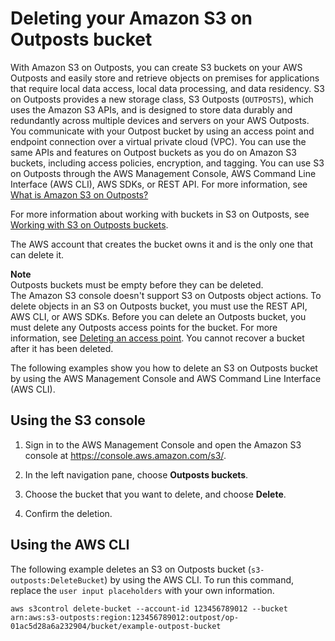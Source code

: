# Deleting your Amazon S3 on Outposts bucket<a name="S3OutpostsDeleteBucket"></a>

With Amazon S3 on Outposts, you can create S3 buckets on your AWS Outposts and easily store and retrieve objects on premises for applications that require local data access, local data processing, and data residency\. S3 on Outposts provides a new storage class, S3 Outposts \(`OUTPOSTS`\), which uses the Amazon S3 APIs, and is designed to store data durably and redundantly across multiple devices and servers on your AWS Outposts\. You communicate with your Outpost bucket by using an access point and endpoint connection over a virtual private cloud \(VPC\)\. You can use the same APIs and features on Outpost buckets as you do on Amazon S3 buckets, including access policies, encryption, and tagging\. You can use S3 on Outposts through the AWS Management Console, AWS Command Line Interface \(AWS CLI\), AWS SDKs, or REST API\. For more information, see [What is Amazon S3 on Outposts?](S3onOutposts.md)

For more information about working with buckets in S3 on Outposts, see [Working with S3 on Outposts buckets](S3OutpostsWorkingBuckets.md)\.

The AWS account that creates the bucket owns it and is the only one that can delete it\.

**Note**  
Outposts buckets must be empty before they can be deleted\.   
The Amazon S3 console doesn't support S3 on Outposts object actions\. To delete objects in an S3 on Outposts bucket, you must use the REST API, AWS CLI, or AWS SDKs\.
Before you can delete an Outposts bucket, you must delete any Outposts access points for the bucket\. For more information, see [Deleting an access point](S3OutpostsAccessPointsDelete.md)\.
You cannot recover a bucket after it has been deleted\.

The following examples show you how to delete an S3 on Outposts bucket by using the AWS Management Console and AWS Command Line Interface \(AWS CLI\)\.

## Using the S3 console<a name="s3-outposts-delete-bucket"></a>

1. Sign in to the AWS Management Console and open the Amazon S3 console at [https://console\.aws\.amazon\.com/s3/](https://console.aws.amazon.com/s3/)\.

1. In the left navigation pane, choose **Outposts buckets**\.

1. Choose the bucket that you want to delete, and choose **Delete**\.

1. Confirm the deletion\.

## Using the AWS CLI<a name="s3-outposts-delete-bucket-cli"></a>

The following example deletes an S3 on Outposts bucket \(`s3-outposts:DeleteBucket`\) by using the AWS CLI\. To run this command, replace the `user input placeholders` with your own information\.

```
aws s3control delete-bucket --account-id 123456789012 --bucket arn:aws:s3-outposts:region:123456789012:outpost/op-01ac5d28a6a232904/bucket/example-outpost-bucket
```